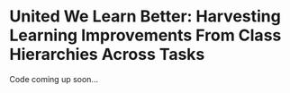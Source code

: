 # United We Learn Better: Harvesting Learning Improvements From Class Hierarchies Across Tasks

Code coming up soon...
